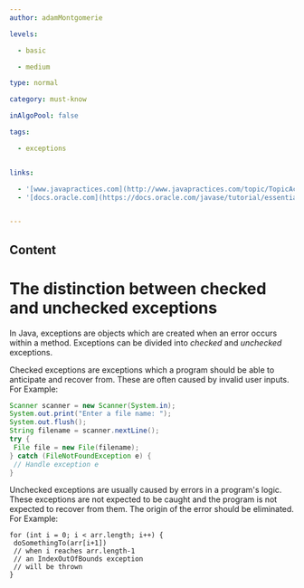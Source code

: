 ```yaml
---
author: adamMontgomerie

levels:

  - basic

  - medium

type: normal

category: must-know

inAlgoPool: false

tags:

  - exceptions


links:

  - '[www.javapractices.com](http://www.javapractices.com/topic/TopicAction.do?Id=129){website}'
  - '[docs.oracle.com](https://docs.oracle.com/javase/tutorial/essential/exceptions/catchOrDeclare.html){website}'


---
```

## Content
# The distinction between checked and unchecked exceptions

In Java, exceptions are objects which are created when an error occurs within a method. Exceptions can be divided into *checked* and *unchecked* exceptions.

Checked exceptions are exceptions which a program should be able to anticipate and recover from. These are often caused by invalid user inputs.
For Example: 
```java
Scanner scanner = new Scanner(System.in);
System.out.print("Enter a file name: ");
System.out.flush();
String filename = scanner.nextLine();
try {
 File file = new File(filename);
} catch (FileNotFoundException e) {
 // Handle exception e
}

```

Unchecked exceptions are usually caused by errors in a program's logic. These exceptions are not expected to be caught and the program is not expected to recover from them. The origin of the error should be eliminated. For Example:
```
for (int i = 0; i < arr.length; i++) {
 doSomethingTo(arr[i+1])
 // when i reaches arr.length-1
 // an IndexOutOfBounds exception
 // will be thrown 
}
```

